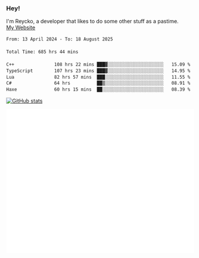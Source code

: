 ### Hey!
I'm Reycko, a developer that likes to do some other stuff as a pastime.  
[My Website](https://reycko.root.sx)

<!--START_SECTION:wakasection-->

```txt
From: 13 April 2024 - To: 18 August 2025

Total Time: 685 hrs 44 mins

C++               108 hrs 22 mins ███▓░░░░░░░░░░░░░░░░░░░░░   15.09 %
TypeScript        107 hrs 23 mins ███▓░░░░░░░░░░░░░░░░░░░░░   14.95 %
Lua               82 hrs 57 mins  ███░░░░░░░░░░░░░░░░░░░░░░   11.55 %
C#                64 hrs          ██▒░░░░░░░░░░░░░░░░░░░░░░   08.91 %
Haxe              60 hrs 15 mins  ██░░░░░░░░░░░░░░░░░░░░░░░   08.39 %
```

<!--END_SECTION:wakasection-->

[![GitHub stats](https://github-readme-stats.vercel.app/api?username=Reycko&show_icons=true&theme=dark&hide_title=true&count_private=true)](https://github.com/anuraghazra/github-readme-stats)

![Metrics](/github-metrics.svg)

